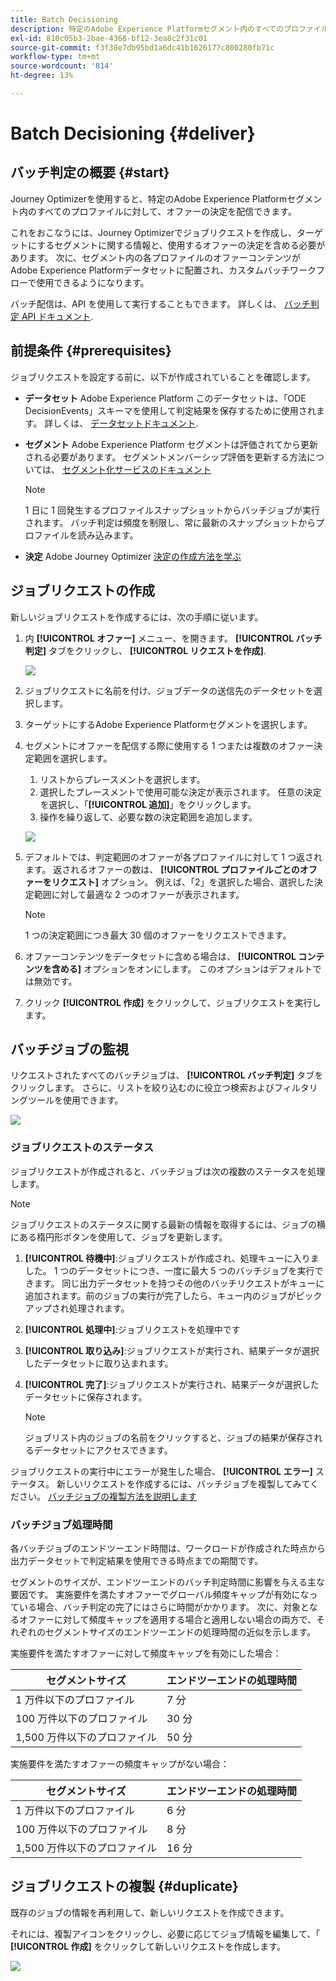```yaml
---
title: Batch Decisioning
description: 特定のAdobe Experience Platformセグメント内のすべてのプロファイルにオファーの決定を配信する方法を説明します。
exl-id: 810c05b3-2bae-4368-bf12-3ea8c2f31c01
source-git-commit: f3f38e7db95bd1a6dc41b1626177c800280fb71c
workflow-type: tm+mt
source-wordcount: '814'
ht-degree: 13%

---
```


# Batch Decisioning {#deliver}

## バッチ判定の概要 {#start}

Journey Optimizerを使用すると、特定のAdobe Experience Platformセグメント内のすべてのプロファイルに対して、オファーの決定を配信できます。

これをおこなうには、Journey Optimizerでジョブリクエストを作成し、ターゲットにするセグメントに関する情報と、使用するオファーの決定を含める必要があります。 次に、セグメント内の各プロファイルのオファーコンテンツがAdobe Experience Platformデータセットに配置され、カスタムバッチワークフローで使用できるようになります。

バッチ配信は、API を使用して実行することもできます。 詳しくは、 [バッチ判定 API ドキュメント](api-reference/offer-delivery-api/batch-decisioning-api.md).

## 前提条件 {#prerequisites}

ジョブリクエストを設定する前に、以下が作成されていることを確認します。

* **データセット** Adobe Experience Platform このデータセットは、「ODE DecisionEvents」スキーマを使用して判定結果を保存するために使用されます。 詳しくは、 [データセットドキュメント](https://experienceleague.adobe.com/docs/experience-platform/catalog/datasets/user-guide.html?lang=ja).

* **セグメント** Adobe Experience Platform セグメントは評価されてから更新される必要があります。 セグメントメンバーシップ評価を更新する方法については、 [セグメント化サービスのドキュメント](http://www.adobe.com/go/segmentation-overview-en_jp)

   >[!NOTE]
   >
   >1 日に 1 回発生するプロファイルスナップショットからバッチジョブが実行されます。 バッチ判定は頻度を制限し、常に最新のスナップショットからプロファイルを読み込みます。

* **決定** Adobe Journey Optimizer [決定の作成方法を学ぶ](offer-activities/create-offer-activities.md)

<!-- in API doc, remove these info and add ref here-->

## ジョブリクエストの作成

新しいジョブリクエストを作成するには、次の手順に従います。

1. 内 **[!UICONTROL オファー]** メニュー、を開きます。 **[!UICONTROL バッチ判定]** タブをクリックし、 **[!UICONTROL リクエストを作成]**.

   ![](assets/batch-create.png)

1. ジョブリクエストに名前を付け、ジョブデータの送信先のデータセットを選択します。

1. ターゲットにするAdobe Experience Platformセグメントを選択します。

1. セグメントにオファーを配信する際に使用する 1 つまたは複数のオファー決定範囲を選択します。
   1. リストからプレースメントを選択します。
   1. 選択したプレースメントで使用可能な決定が表示されます。 任意の決定を選択し、「**[!UICONTROL 追加]**」をクリックします。
   1. 操作を繰り返して、必要な数の決定範囲を追加します。

   ![](assets/batch-decision.png)

1. デフォルトでは、判定範囲のオファーが各プロファイルに対して 1 つ返されます。 返されるオファーの数は、 **[!UICONTROL プロファイルごとのオファーをリクエスト]** オプション。 例えば、「2」を選択した場合、選択した決定範囲に対して最適な 2 つのオファーが表示されます。

   >[!NOTE]
   >
   >1 つの決定範囲につき最大 30 個のオファーをリクエストできます。

1. オファーコンテンツをデータセットに含める場合は、 **[!UICONTROL コンテンツを含める]** オプションをオンにします。 このオプションはデフォルトでは無効です。

1. クリック **[!UICONTROL 作成]** をクリックして、ジョブリクエストを実行します。

## バッチジョブの監視

リクエストされたすべてのバッチジョブは、 **[!UICONTROL バッチ判定]** タブをクリックします。 さらに、リストを絞り込むのに役立つ検索およびフィルタリングツールを使用できます。

![](assets/batch-list.png)

### ジョブリクエストのステータス

ジョブリクエストが作成されると、バッチジョブは次の複数のステータスを処理します。

>[!NOTE]
>
>ジョブリクエストのステータスに関する最新の情報を取得するには、ジョブの横にある楕円形ボタンを使用して、ジョブを更新します。

1. **[!UICONTROL 待機中]**:ジョブリクエストが作成され、処理キューに入りました。 1 つのデータセットにつき、一度に最大 5 つのバッチジョブを実行できます。 同じ出力データセットを持つその他のバッチリクエストがキューに追加されます。前のジョブの実行が完了したら、キュー内のジョブがピックアップされ処理されます。
1. **[!UICONTROL 処理中]**:ジョブリクエストを処理中です
1. **[!UICONTROL 取り込み]**:ジョブリクエストが実行され、結果データが選択したデータセットに取り込まれます。
1. **[!UICONTROL 完了]**:ジョブリクエストが実行され、結果データが選択したデータセットに保存されます。

   >[!NOTE]
   >
   >ジョブリスト内のジョブの名前をクリックすると、ジョブの結果が保存されるデータセットにアクセスできます。

ジョブリクエストの実行中にエラーが発生した場合、 **[!UICONTROL エラー]** ステータス。 新しいリクエストを作成するには、バッチジョブを複製してみてください。 [バッチジョブの複製方法を説明します](#duplicate)

### バッチジョブ処理時間

各バッチジョブのエンドツーエンド時間は、ワークロードが作成された時点から出力データセットで判定結果を使用できる時点までの期間です。

セグメントのサイズが、エンドツーエンドのバッチ判定時間に影響を与える主な要因です。 実施要件を満たすオファーでグローバル頻度キャップが有効になっている場合、バッチ判定の完了にはさらに時間がかかります。 次に、対象となるオファーに対して頻度キャップを適用する場合と適用しない場合の両方で、それぞれのセグメントサイズのエンドツーエンドの処理時間の近似を示します。

実施要件を満たすオファーに対して頻度キャップを有効にした場合：

| セグメントサイズ | エンドツーエンドの処理時間 |
|--------------|----------------------------|
| 1 万件以下のプロファイル | 7 分 |
| 100 万件以下のプロファイル | 30 分 |
| 1,500 万件以下のプロファイル | 50 分 |

実施要件を満たすオファーの頻度キャップがない場合：

| セグメントサイズ | エンドツーエンドの処理時間 |
|--------------|----------------------------|
| 1 万件以下のプロファイル | 6 分 |
| 100 万件以下のプロファイル | 8 分 |
| 1,500 万件以下のプロファイル | 16 分 |

## ジョブリクエストの複製 {#duplicate}

既存のジョブの情報を再利用して、新しいリクエストを作成できます。

それには、複製アイコンをクリックし、必要に応じてジョブ情報を編集して、「 **[!UICONTROL 作成]** をクリックして新しいリクエストを作成します。

![](assets/batch-duplicate.png)
